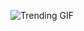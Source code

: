 
<!-- GIF_SECTION -->
![Trending GIF](https://media4.giphy.com/media/v1.Y2lkPThiYjIxNzcyNDlqcHM1OXE1a3l5dW9kdGhhMTFtbzBuaDltdmUxeHBrbzZhMTNpdSZlcD12MV9naWZzX3NlYXJjaCZjdD1n/Ws6T5PN7wHv3cY8xy8/giphy.gif)
<!-- END_GIF_SECTION -->
